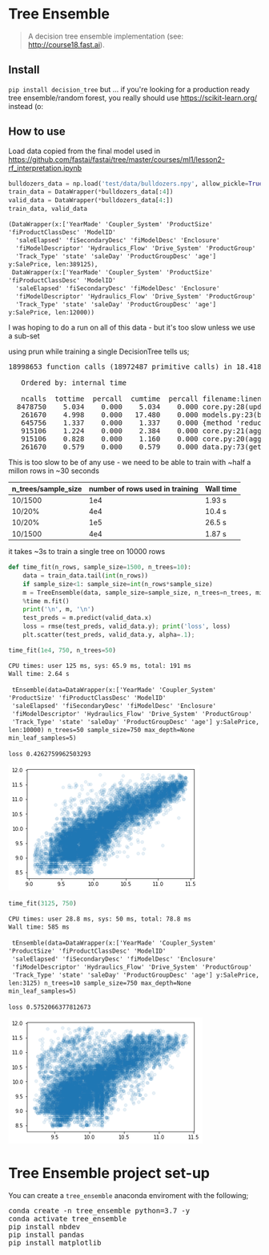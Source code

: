 # Tree Ensemble
> A decision tree ensemble implementation (see: http://course18.fast.ai).


## Install

`pip install decision_tree` but ... if you're looking for a production ready tree ensemble/random forest, you really should use https://scikit-learn.org/ instead (o:

## How to use

Load data copied from the final model used in https://github.com/fastai/fastai/tree/master/courses/ml1/lesson2-rf_interpretation.ipynb

```python
bulldozers_data = np.load('test/data/bulldozers.npy', allow_pickle=True)
train_data = DataWrapper(*bulldozers_data[:4])
valid_data = DataWrapper(*bulldozers_data[4:])
train_data, valid_data
```




    (DataWrapper(x:['YearMade' 'Coupler_System' 'ProductSize' 'fiProductClassDesc' 'ModelID'
      'saleElapsed' 'fiSecondaryDesc' 'fiModelDesc' 'Enclosure'
      'fiModelDescriptor' 'Hydraulics_Flow' 'Drive_System' 'ProductGroup'
      'Track_Type' 'state' 'saleDay' 'ProductGroupDesc' 'age'] y:SalePrice, len:389125),
     DataWrapper(x:['YearMade' 'Coupler_System' 'ProductSize' 'fiProductClassDesc' 'ModelID'
      'saleElapsed' 'fiSecondaryDesc' 'fiModelDesc' 'Enclosure'
      'fiModelDescriptor' 'Hydraulics_Flow' 'Drive_System' 'ProductGroup'
      'Track_Type' 'state' 'saleDay' 'ProductGroupDesc' 'age'] y:SalePrice, len:12000))



I was hoping to do a run on all of this data - but it's too slow unless we use a sub-set

using prun while training a single DecisionTree tells us;
<pre>
18998653 function calls (18972487 primitive calls) in 18.418 seconds

   Ordered by: internal time
  
   ncalls  tottime  percall  cumtime  percall filename:lineno(function)
  8478750    5.034    0.000    5.034    0.000 core.py:28(upd)
   261670    4.998    0.000   17.480    0.000 models.py:23(best_split_for_col)
   645756    1.337    0.000    1.337    0.000 {method 'reduce' of 'numpy.ufunc' objects}
   915106    1.224    0.000    2.384    0.000 core.py:21(agg_std)
   915106    0.828    0.000    1.160    0.000 core.py:20(agg_var)
   261670    0.579    0.000    0.579    0.000 data.py:73(get_sample)
</pre>

This is too slow to be of any use - we need to be able to train with ~half a millon rows in ~30 seconds

| n_trees/sample_size | number of rows used in training | Wall time |
|---------------------|---------------------------------|-----------|
| 10/1500             | 1e4                             | 1.93 s    |
| 10/20%              | 4e4                             | 10.4 s    |
| 10/20%              | 1e5                             | 26.5 s    |
| 10/1500             | 4e4                             | 1.87 s    |

it takes ~3s to train a single tree on 10000 rows

```python
def time_fit(n_rows, sample_size=1500, n_trees=10):
    data = train_data.tail(int(n_rows))
    if sample_size<1: sample_size=int(n_rows*sample_size)
    m = TreeEnsemble(data, sample_size=sample_size, n_trees=n_trees, min_leaf_samples=5)
    %time m.fit()
    print('\n', m, '\n')
    test_preds = m.predict(valid_data.x)
    loss = rmse(test_preds, valid_data.y); print('loss', loss)
    plt.scatter(test_preds, valid_data.y, alpha=.1);
```

```python
time_fit(1e4, 750, n_trees=50)
```

    CPU times: user 125 ms, sys: 65.9 ms, total: 191 ms
    Wall time: 2.64 s
    
     tEnsemble(data=DataWrapper(x:['YearMade' 'Coupler_System' 'ProductSize' 'fiProductClassDesc' 'ModelID'
     'saleElapsed' 'fiSecondaryDesc' 'fiModelDesc' 'Enclosure'
     'fiModelDescriptor' 'Hydraulics_Flow' 'Drive_System' 'ProductGroup'
     'Track_Type' 'state' 'saleDay' 'ProductGroupDesc' 'age'] y:SalePrice, len:10000) n_trees=50 sample_size=750 max_depth=None min_leaf_samples=5) 
    
    loss 0.4262759962503293



![png](docs/images/output_7_1.png)


```python
time_fit(3125, 750)
```

    CPU times: user 28.8 ms, sys: 50 ms, total: 78.8 ms
    Wall time: 585 ms
    
     tEnsemble(data=DataWrapper(x:['YearMade' 'Coupler_System' 'ProductSize' 'fiProductClassDesc' 'ModelID'
     'saleElapsed' 'fiSecondaryDesc' 'fiModelDesc' 'Enclosure'
     'fiModelDescriptor' 'Hydraulics_Flow' 'Drive_System' 'ProductGroup'
     'Track_Type' 'state' 'saleDay' 'ProductGroupDesc' 'age'] y:SalePrice, len:3125) n_trees=10 sample_size=750 max_depth=None min_leaf_samples=5) 
    
    loss 0.5752066377812673



![png](docs/images/output_8_1.png)


# Tree Ensemble project set-up

You can create a `tree_ensemble` anaconda enviroment with the following;
<pre>
conda create -n tree_ensemble python=3.7 -y
conda activate tree_ensemble
pip install nbdev
pip install pandas
pip install matplotlib
</pre>
